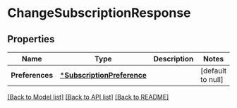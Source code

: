 # ChangeSubscriptionResponse

## Properties
Name | Type | Description | Notes
------------ | ------------- | ------------- | -------------
**Preferences** | [***SubscriptionPreference**](SubscriptionPreference.md) |  | [default to null]

[[Back to Model list]](../README.md#documentation-for-models) [[Back to API list]](../README.md#documentation-for-api-endpoints) [[Back to README]](../README.md)

